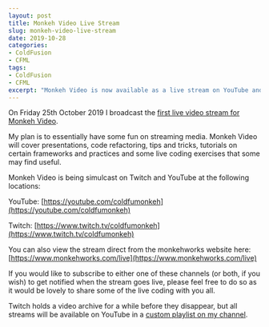 ```yaml
---
layout: post
title: Monkeh Video Live Stream
slug: monkeh-video-live-stream
date: 2019-10-28
categories:
- ColdFusion
- CFML
tags:
- ColdFusion
- CFML
excerpt: "Monkeh Video is now available as a live stream on YouTube and Twitch"
---
```


On Friday 25th October 2019 I broadcast the [first live video stream for Monkeh Video](https://www.youtube.com/watch?v=niwPYsHXltI).

My plan is to essentially have some fun on streaming media. Monkeh Video will cover presentations, code refactoring, tips and tricks, tutorials on certain frameworks and practices and some live coding exercises that some may find useful.

Monkeh Video is being simulcast on Twitch and YouTube at the following locations:

YouTube: [https://youtube.com/coldfumonkeh](https://youtube.com/coldfumonkeh)

Twitch: [https://www.twitch.tv/coldfumonkeh](https://www.twitch.tv/coldfumonkeh)

You can also view the stream direct from the monkehworks website here: [https://www.monkehworks.com/live](https://www.monkehworks.com/live)


If you would like to subscribe to either one of these channels (or both, if you wish) to get notified when the stream goes live, please feel free to do so as it would be lovely to share some of the live coding with you all.

Twitch holds a video archive for a while before they disappear, but all streams will be available on YouTube in a [custom playlist on my channel](https://www.youtube.com/watch?v=niwPYsHXltI&list=PLfXyuvCOh4-8i0i4gcBd7QEQWq6H4VJrs).